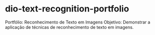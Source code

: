 # dio-text-recognition-portfolio
Portfólio: Reconhecimento de Texto em Imagens Objetivo: Demonstrar a aplicação de técnicas de reconhecimento de texto em imagens.
